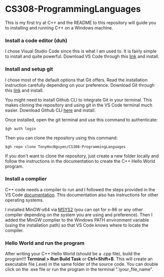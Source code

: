 # CS308-ProgrammingLanguages

This is my first try at C++ and the README to this repository will guide you to installing and running C++ on a Windows machine.

### Install a code editor (duh)

I chose Visual Studio Code since this is what I am used to. It is fairly simple to install and quite powerful. Download VS Code through this [link](https://code.visualstudio.com/download) and install.

### Install and setup git

I chose most of the default options that Git offers. Read the installation instruction carefully depending on your preference. Download Git through this [link](https://git-scm.com/downloads) and install.

You might need to install Github CLI to integrate Git in your terminal. This makes cloning the repository and using git in the VS Code terminal much easier. Download Github CLI [here](https://git-scm.com/downloads) and install.

Once installed, open the git terminal and use this command to authenticate:

    $gh auth login

Then you can clone the repository using this command:

    $gh repo clone TonyHocNguyen/CS308-ProgrammingLanguages

If you don't want to clone the repository, just create a new folder locally and follow the instructions in the documentation to create the C++ Hello World program.  

### Install a complier

C++ code needs a compiler to run and I followed the steps provided in the VS Code [documentation](https://code.visualstudio.com/docs/languages/cpp). This documentation also has instructions for other operating systems.

I installed MinGW-x64 via [MSYS2](https://www.msys2.org/) (you can opt for x-86 or any other compiler depending on the system you are using and preference). Then I added the MinGW complier to the Windows PATH environment variable (using the installation path) so that VS Code knows where to locate the compiler.

### Hello World and run the program

After writing your C++ Hello World (should be a .cpp file), build the program!!! **Terminal > Run Build Task** or **Ctrl+Shift+B**. This will create an executable file (.exe) in the same folder of the source code. You can double click on the .exe file or run the program in the terminal ".\your_file_name".
